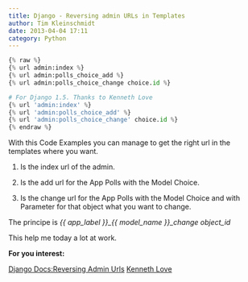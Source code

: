 ```yaml
---
title: Django - Reversing admin URLs in Templates
author: Tim Kleinschmidt
date: 2013-04-04 17:11
category: Python
---
```


``` python
{% raw %}
{% url admin:index %}
{% url admin:polls_choice_add %}
{% url admin:polls_choice_change choice.id %}

# For Django 1.5. Thanks to Kenneth Love
{% url 'admin:index' %}
{% url 'admin:polls_choice_add' %}
{% url 'admin:polls_choice_change' choice.id %}
{% endraw %}
```


With this Code Examples you can manage to get the right url in the templates where you want.

1. Is the index url of the admin.

2. Is the add url for the App Polls with the Model Choice.

3. Is the change url for the App Polls with the Model Choice and with Parameter for that object what you want to change.

The principe is *{{ app_label }}_{{ model_name }}_change object_id*

This help me today a lot at work.

__For you interest:__

[Django Docs:Reversing Admin Urls][#f1]
[Kenneth Love][#f2]

[#f1]: https://docs.djangoproject.com/en/dev/ref/contrib/admin/#reversing-admin-urls/ "Django Docs: Reversing Admin Urls"
[#f2]: http://gigantuan.net/ "Kenneth Love"
